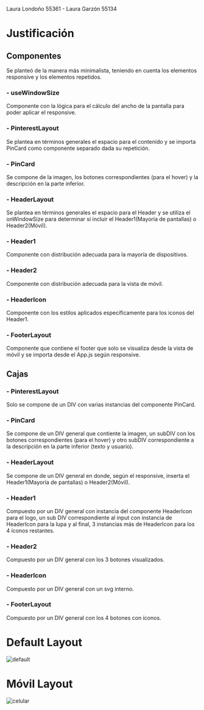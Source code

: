 Laura Londoño 55361 - Laura Garzón 55134

# Justificación

## Componentes

Se planteó de la manera más minimalista, teniendo en cuenta los elementos responsive y los elementos repetidos.

### - useWindowSize
Componente con la lógica para el cálculo del ancho de la pantalla para poder aplicar el responsive.

### - PinterestLayout
Se plantea en términos generales el espacio para el contenido y se importa PinCard como componente separado dada su repetición.

### - PinCard
Se compone de la imagen, los botones correspondientes (para el hover) y la descripción en la parte inferior.

### - HeaderLayout
Se plantea en términos generales el espacio para el Header y se utiliza el onWindowSize para determinar si incluir el Header1(Mayoría de pantallas) o Header2(Móvil).

### - Header1
Componente con distribución adecuada para la mayoría de dispositivos.

### - Header2
Componente con distribución adecuada para la vista de móvil.

### - HeaderIcon
Componente con los estilos aplicados específicamente para los iconos del Header1.

### - FooterLayout
Componente que contiene el footer que solo se visualiza desde la vista de móvil y se importa desde el App.js según responsive.

## Cajas

### - PinterestLayout
Solo se compone de un DIV con varias instancias del componente PinCard.

### - PinCard
Se compone de un DIV general que contiente la imagen, un subDIV con los botones correspondientes (para el hover) y otro subDIV correspondiente a la descripción en la parte inferior (texto y usuario).

### - HeaderLayout
Se compone de un DIV general en donde, según el responsive, inserta el Header1(Mayoría de pantallas) o Header2(Móvil).

### - Header1
Compuesto por un DIV general con instancia del componente HeaderIcon para el logo, un sub DIV correspondiente al input con instancia de HeaderIcon para la lupa y al final, 3 instancias más de HeaderIcon para los 4 íconos restantes.

### - Header2
Compuesto por un DIV general con los 3 botones visualizados.

### - HeaderIcon
Compuesto por un DIV general con un svg interno.

### - FooterLayout
Compuesto por un DIV general con los 4 botones con íconos. 

# Default Layout
![default](https://user-images.githubusercontent.com/89430217/137078261-25a292fd-92fb-4007-a88a-e3c79b662104.jpg)

# Móvil Layout
![celular](https://user-images.githubusercontent.com/89430217/137078468-9945eaf3-0db9-435a-92a8-2a92b92e3fcd.jpg)








